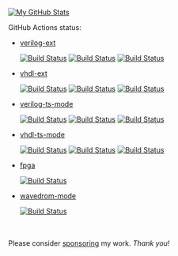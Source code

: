 [![My GitHub Stats](https://github-readme-stats.vercel.app/api/?username=gmlarumbe&count_private=true&theme=tokyonight&showicons=true)]()

GitHub Actions status:
  * [verilog-ext](https://github.com/gmlarumbe/verilog-ext)

     [![Build Status](https://github.com/gmlarumbe/verilog-ext/actions/workflows/build_straight.yml/badge.svg)](https://github.com/gmlarumbe/verilog-ext/actions/workflows/build_straight.yml)
     [![Build Status](https://github.com/gmlarumbe/verilog-ext/actions/workflows/build_package_melpa_basic.yml/badge.svg)](https://github.com/gmlarumbe/verilog-ext/actions/workflows/build_package_melpa_basic.yml)
     [![Build Status](https://github.com/gmlarumbe/verilog-ext/actions/workflows/build_package_melpa_stable.yml/badge.svg)](https://github.com/gmlarumbe/verilog-ext/actions/workflows/build_package_melpa_stable.yml)

  * [vhdl-ext](https://github.com/gmlarumbe/vhdl-ext)

     [![Build Status](https://github.com/gmlarumbe/vhdl-ext/actions/workflows/build_straight.yml/badge.svg)](https://github.com/gmlarumbe/vhdl-ext/actions/workflows/build_straight.yml)
     [![Build Status](https://github.com/gmlarumbe/vhdl-ext/actions/workflows/build_package_melpa_basic.yml/badge.svg)](https://github.com/gmlarumbe/vhdl-ext/actions/workflows/build_package_melpa_basic.yml)
     [![Build Status](https://github.com/gmlarumbe/vhdl-ext/actions/workflows/build_package_melpa_stable.yml/badge.svg)](https://github.com/gmlarumbe/vhdl-ext/actions/workflows/build_package_melpa_stable.yml)

  * [verilog-ts-mode](https://github.com/gmlarumbe/verilog-ts-mode)

     [![Build Status](https://github.com/gmlarumbe/verilog-ts-mode/actions/workflows/build_straight.yml/badge.svg)](https://github.com/gmlarumbe/verilog-ts-mode/actions/workflows/build_straight.yml)
     [![Build Status](https://github.com/gmlarumbe/verilog-ts-mode/actions/workflows/build_package_melpa_basic.yml/badge.svg)](https://github.com/gmlarumbe/verilog-ts-mode/actions/workflows/build_package_melpa_basic.yml)
     [![Build Status](https://github.com/gmlarumbe/verilog-ts-mode/actions/workflows/build_package_melpa_stable.yml/badge.svg)](https://github.com/gmlarumbe/verilog-ts-mode/actions/workflows/build_package_melpa_stable.yml)

  * [vhdl-ts-mode](https://github.com/gmlarumbe/vhdl-ts-mode)

     [![Build Status](https://github.com/gmlarumbe/vhdl-ts-mode/actions/workflows/build_straight.yml/badge.svg)](https://github.com/gmlarumbe/vhdl-ts-mode/actions/workflows/build_straight.yml)
     [![Build Status](https://github.com/gmlarumbe/vhdl-ts-mode/actions/workflows/build_package_melpa_basic.yml/badge.svg)](https://github.com/gmlarumbe/vhdl-ts-mode/actions/workflows/build_package_melpa_basic.yml)
     [![Build Status](https://github.com/gmlarumbe/vhdl-ts-mode/actions/workflows/build_package_melpa_stable.yml/badge.svg)](https://github.com/gmlarumbe/vhdl-ts-mode/actions/workflows/build_package_melpa_stable.yml)

  * [fpga](https://github.com/gmlarumbe/fpga)

     [![Build Status](https://github.com/gmlarumbe/fpga/actions/workflows/elisp_check.yml/badge.svg)](https://github.com/gmlarumbe/fpga/actions/workflows/elisp_check.yml)

  * [wavedrom-mode](https://github.com/gmlarumbe/wavedrom-mode)

     [![Build Status](https://github.com/gmlarumbe/wavedrom-mode/actions/workflows/elisp_check.yml/badge.svg)](https://github.com/gmlarumbe/wavedrom-mode/actions/workflows/elisp_check.yml)

<br/><br/>
Please consider [sponsoring](https://github.com/sponsors/gmlarumbe) my work.  *Thank you!*
